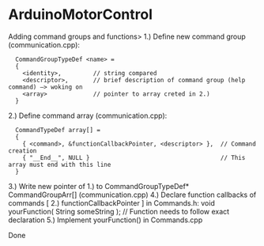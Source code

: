 # ArduinoMotorControl

Adding command groups and functions>
1.) Define new command group (communication.cpp):

      CommandGroupTypeDef <name> = 
      {
        <identity>,         // string compared
        <descriptor>,       // brief description of command group (help command) –> woking on
        <array>             // pointer to array creted in 2.)
      }
      
2.) Define command array (communication.cpp):
      
      CommandTypeDef array[] =
      {
        { <command>, &functionCallbackPointer, <descriptor> },  // Command creation
        { "__End__", NULL }                                     // This array must end with this line
      }
      
3.) Write new pointer of 1.) to CommandGroupTypeDef* CommandGroupArr[] (communication.cpp)
4.) Declare function callbacks of commands [ 2.) functionCallbackPointer ] in Commands.h:
      void yourFunction( String someString ); // Function needs to follow exact declaration
5.) Implement yourFunction() in Commands.cpp

Done
      
